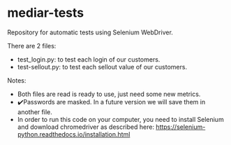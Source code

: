 # mediar-tests

Repository for automatic tests using Selenium WebDriver.

There are 2 files:

- test_login.py: to test each login of our customers.
- test-sellout.py: to test each sellout value of our customers.

Notes:

- Both files are read is ready to use, just need some new metrics.
- ✔️Passwords are masked. In a future version we will save them in another file.
- In order to run this code on your computer, you need to install Selenium and download chromedriver as described here: https://selenium-python.readthedocs.io/installation.html

